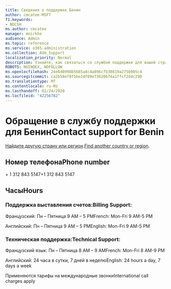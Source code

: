 ```yaml
---
title: Сведения о поддержке Бенин
author: cmcatee-MSFT
f1.keywords:
- NOCSH
ms.author: cmcatee
manager: mnirkhe
audience: Admin
ms.topic: reference
ms.service: o365-administration
ms.collection: Adm_Support
localization_priority: Normal
description: Узнайте, как связаться со службой поддержки для вашей страны или региона.
ROBOTS: NOINDEX, NOFOLLOW
ms.openlocfilehash: 24e6d0998b5685a4c4a896cfb30819a275b005c4
ms.sourcegitcommit: ca2b58ef8f5be24f09e73620b74a1ffcf2d4c290
ms.translationtype: MT
ms.contentlocale: ru-RU
ms.lasthandoff: 02/24/2020
ms.locfileid: "42256782"
---
```

# <a name="contact-support-for-benin"></a><span data-ttu-id="4e773-103">Обращение в службу поддержки для Бенин</span><span class="sxs-lookup"><span data-stu-id="4e773-103">Contact support for Benin</span></span>

<span data-ttu-id="4e773-104">[Найдите другую страну или регион](../contact-support-for-business-products.md).</span><span class="sxs-lookup"><span data-stu-id="4e773-104">[Find another country or region](../contact-support-for-business-products.md).</span></span>

## <a name="phone-number"></a><span data-ttu-id="4e773-105">Номер телефона</span><span class="sxs-lookup"><span data-stu-id="4e773-105">Phone number</span></span>
<span data-ttu-id="4e773-106">+ 1 312 843 5147</span><span class="sxs-lookup"><span data-stu-id="4e773-106">+1 312 843 5147</span></span>

## <a name="hours"></a><span data-ttu-id="4e773-107">Часы</span><span class="sxs-lookup"><span data-stu-id="4e773-107">Hours</span></span>
### <a name="billing-support"></a><span data-ttu-id="4e773-108">Поддержка выставления счетов:</span><span class="sxs-lookup"><span data-stu-id="4e773-108">Billing Support:</span></span>

<span data-ttu-id="4e773-109">Французский: Пн – Пятница 9 AM – 5 PM</span><span class="sxs-lookup"><span data-stu-id="4e773-109">French: Mon-Fri 9 AM-5 PM</span></span>

<span data-ttu-id="4e773-110">Английский: Пн – Пятница 9 AM – 5 PM</span><span class="sxs-lookup"><span data-stu-id="4e773-110">English: Mon-Fri 9 AM-5 PM</span></span>

### <a name="technical-support"></a><span data-ttu-id="4e773-111">Техническая поддержка:</span><span class="sxs-lookup"><span data-stu-id="4e773-111">Technical Support:</span></span>

<span data-ttu-id="4e773-112">Французский язык: Пн – Пятница 8 AM – 9 AM</span><span class="sxs-lookup"><span data-stu-id="4e773-112">French: Mon-Fri 8 AM-9 PM</span></span>

<span data-ttu-id="4e773-113">Английский: 24 часа в сутки, 7 дней в неделю</span><span class="sxs-lookup"><span data-stu-id="4e773-113">English: 24 hours a day, 7 days a week</span></span>

<span data-ttu-id="4e773-114">Применяются тарифы на международные звонки</span><span class="sxs-lookup"><span data-stu-id="4e773-114">International call charges apply</span></span>